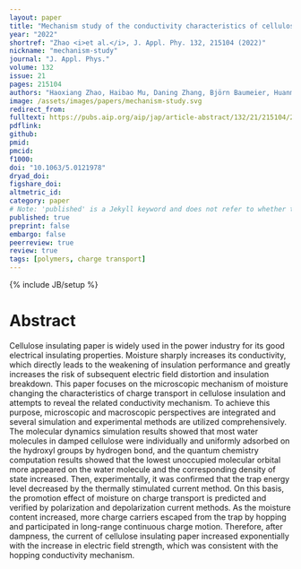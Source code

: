 ```yaml
---
layout: paper
title: "Mechanism study of the conductivity characteristics of cellulose electrical insulation influenced by moisture"
year: "2022"
shortref: "Zhao <i>et al.</i>, J. Appl. Phy. 132, 215104 (2022)"
nickname: "mechanism-study"
journal: "J. Appl. Phys."
volume: 132
issue: 21
pages: 215104 
authors: "Haoxiang Zhao, Haibao Mu, Daning Zhang, Björn Baumeier, Huanmin Yao, Guangzhi Guo, Guanjun Zhang"
image: /assets/images/papers/mechanism-study.svg
redirect_from: 
fulltext: https://pubs.aip.org/aip/jap/article-abstract/132/21/215104/2837927/Mechanism-study-of-the-conductivity
pdflink: 
github: 
pmid: 
pmcid: 
f1000: 
doi: "10.1063/5.0121978"
dryad_doi: 
figshare_doi: 
altmetric_id: 
category: paper
# Note: 'published' is a Jekyll keyword and does not refer to whether the paper is published, but rather to whether this Markdown should be part of the rendered site.
published: true
preprint: false
embargo: false	
peerreview: true
review: true
tags: [polymers, charge transport]
---
```

{% include JB/setup %}

# Abstract 

Cellulose insulating paper is widely used in the power industry for its good electrical insulating properties. Moisture sharply increases its conductivity, which directly leads to the weakening of insulation performance and greatly increases the risk of subsequent electric field distortion and insulation breakdown. This paper focuses on the microscopic mechanism of moisture changing the characteristics of charge transport in cellulose insulation and attempts to reveal the related conductivity mechanism. To achieve this purpose, microscopic and macroscopic perspectives are integrated and several simulation and experimental methods are utilized comprehensively. The molecular dynamics simulation results showed that most water molecules in damped cellulose were individually and uniformly adsorbed on the hydroxyl groups by hydrogen bond, and the quantum chemistry computation results showed that the lowest unoccupied molecular orbital more appeared on the water molecule and the corresponding density of state increased. Then, experimentally, it was confirmed that the trap energy level decreased by the thermally stimulated current method. On this basis, the promotion effect of moisture on charge transport is predicted and verified by polarization and depolarization current methods. As the moisture content increased, more charge carriers escaped from the trap by hopping and participated in long-range continuous charge motion. Therefore, after dampness, the current of cellulose insulating paper increased exponentially with the increase in electric field strength, which was consistent with the hopping conductivity mechanism.
